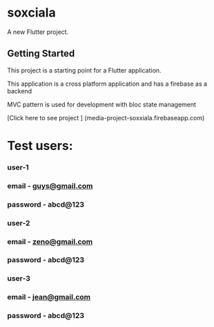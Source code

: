 # soxciala

A new Flutter project.

## Getting Started

This project is a starting point for a Flutter application.

This application is a cross platform application and has a firebase as a backend

MVC pattern is used for development with bloc state management 


 [Click here to see project ] (media-project-soxxiala.firebaseapp.com)


# Test users:

### user-1
### email - guys@gmail.com
### password - abcd@123

### user-2
### email - zeno@gmail.com
### password - abcd@123

### user-3
### email - jean@gmail.com
### password - abcd@123


